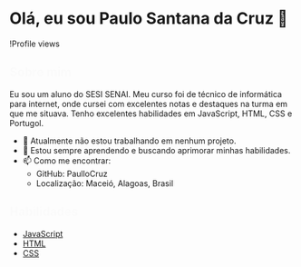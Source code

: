 # Olá, eu sou Paulo Santana da Cruz 👋

!Profile views

## Sobre mim
Eu sou um aluno do SESI SENAI. Meu curso foi de técnico de informática para internet, onde cursei com excelentes notas e destaques na turma em que me situava. Tenho excelentes habilidades em JavaScript, HTML, CSS e Portugol.

- 🔭 Atualmente não estou trabalhando em nenhum projeto.
- 🌱 Estou sempre aprendendo e buscando aprimorar minhas habilidades.
- 📫 Como me encontrar: 
  - GitHub: PaulloCruz
  - Localização: Maceió, Alagoas, Brasil

<!DOCTYPE html>
<html>
<head>
    <style>
        <body> 
      {
            font-family: Arial, sans-serif;
        }
        skills {
            list-style-type: none;
            padding: 0;
        }
        skills li {
            margin-bottom: 10px;
            padding: 10px;
            background-color: #f9f9f9;
            transition: background-color 0.5s ease;
        }
        skills li:hover {
            background-color: #ddd;
        }
        @keyframes fadeIn {
            from {opacity: 0;}
            to {opacity: 1;}
        }
        h2 {
            animation: fadeIn 2s;
        }
    </style>
</head>
<body>
    <h2>Habilidades</h2>
    <ul class="skills">
        <li><a href="https://developer.mozilla.org/pt-BR/docs/Web/JavaScript" target="_blank">JavaScript</a></li>
        <li><a href="https://developer.mozilla.org/pt-BR/docs/Web/HTML" target="_blank">HTML</a></li>
        <li><a href="https://developer.mozilla.org/pt-BR/docs/Web/CSS" target="_blank">CSS</a></li>
    </ul>
</body>
</html>
